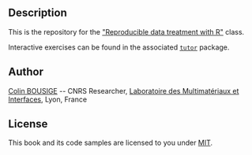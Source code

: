 ## Description

This is the repository for the ["Reproducible data treatment with R"](https://colinbousige.github.io/rclass/) class.

Interactive exercises can be found in the associated [`tutor`](https://colinbousige.github.io/tutor/) package.

## Author

[Colin BOUSIGE](mailto:colin.bousige@cnrs.fr) -- CNRS Researcher, [Laboratoire des Multimatériaux et Interfaces](http://lmi.cnrs.fr/), Lyon, France

## License

This book and its code samples are licensed to you under [MIT](https://opensource.org/licenses/MIT).
